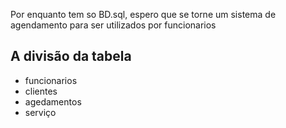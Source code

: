 Por enquanto tem so BD.sql, espero que se torne um sistema de agendamento para ser utilizados por funcionarios

A divisão da tabela 
-------
- funcionarios 
- clientes
- agedamentos
- serviço 
